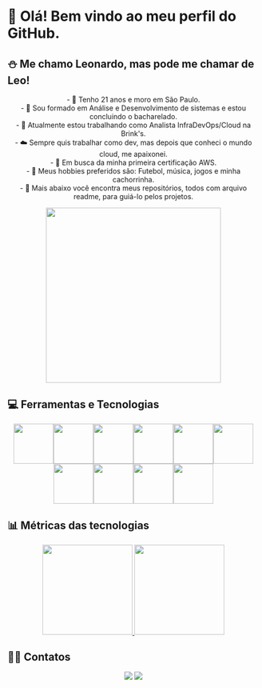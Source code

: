 # 👋 Olá! Bem vindo ao meu perfil do GitHub.

## ⛄ Me chamo Leonardo, mas pode me chamar de Leo!

<p align="center">
- 📌 Tenho 21 anos e moro em São Paulo.<br>
- 👷 Sou formado em Análise e Desenvolvimento de sistemas e estou concluindo o bacharelado.<br>
- 🔭 Atualmente estou trabalhando como Analista InfraDevOps/Cloud na Brink's.<br>
- ☁️ Sempre quis trabalhar como dev, mas depois que conheci o mundo cloud, me apaixonei.<br>
- 🌱 Em busca da minha primeira certificação AWS.<br>
- 💈 Meus hobbies preferidos são: Futebol, música, jogos e minha cachorrinha.<br>
- 📎 Mais abaixo você encontra meus repositórios, todos com arquivo readme, para guiá-lo pelos projetos.
  
<p align="center">
  <img src="https://super.abril.com.br/wp-content/uploads/2016/09/super_imggato_digitando_0.gif" width="350">
</p>


## 💻 Ferramentas e Tecnologias

<p align="center">
<img src="https://cdn.jsdelivr.net/gh/devicons/devicon/icons/terraform/terraform-original-wordmark.svg" width="80" height="80"/><img src="https://cdn.jsdelivr.net/gh/devicons/devicon/icons/amazonwebservices/amazonwebservices-plain-wordmark.svg" width="80" height="80"/><img src="https://cdn.jsdelivr.net/gh/devicons/devicon/icons/linux/linux-original.svg" width="80" height="80"/><img src="https://cdn.jsdelivr.net/gh/devicons/devicon/icons/python/python-original-wordmark.svg" width="80" height="80"/><img src="https://cdn.jsdelivr.net/gh/devicons/devicon/icons/jenkins/jenkins-original.svg" width="80" height="80"/><img src="https://cdn.jsdelivr.net/gh/devicons/devicon/icons/vscode/vscode-original-wordmark.svg" width="80" height="80"/><img src="https://cdn.jsdelivr.net/gh/devicons/devicon/icons/php/php-plain.svg" width="80" height="80"/><img src="https://cdn.jsdelivr.net/gh/devicons/devicon/icons/ansible/ansible-original-wordmark.svg" width="80" height="80"/><img src="https://cdn.jsdelivr.net/gh/devicons/devicon/icons/git/git-original-wordmark.svg" width="80" height="80"/><img src="https://cdn.jsdelivr.net/gh/devicons/devicon/icons/docker/docker-original-wordmark.svg" width="80" height="80"/>


  
## 📊 Métricas das tecnologias
<p align="center">
<a href="https://github.com/Leeosapucahy">
  <img height="180em" src="https://github-readme-stats-eight-theta.vercel.app/api?username=Leeosapucahy&show_icons=true&theme=algolia&include_all_commits=true&count_private=true"/>
  <img height="180em" src="https://github-readme-stats-eight-theta.vercel.app/api/top-langs/?username=Leeosapucahy&layout=compact&langs_count=8&theme=algolia"/>
</a>
</p>

  
##  🤝🏻 Contatos

<p align="center">
<a href="https://www.linkedin.com/in/leonardo-sapucahy-4827291b0/"><img src="https://img.shields.io/badge/-Leonardo%20Sapucahy-0077B5?style=flat-square&logo=Linkedin&logoColor=white"/></a>
<a href="mailto:leosapucahy18@gmail.com"><img src="https://img.shields.io/badge/-leosapucahy18@gmail.com-D14836?style=flat-square&logo=Gmail&logoColor=white"/></a>
